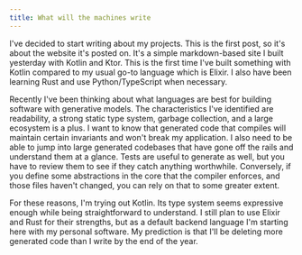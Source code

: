 ```yaml
---
title: What will the machines write
---
```


I've decided to start writing about my projects. This is the first post, so it's about the website it's posted on. It's a simple markdown-based site I built yesterday with Kotlin and Ktor. This is the first time I've built something with Kotlin compared to my usual go-to language which is Elixir. I also have been learning Rust and use Python/TypeScript when necessary.

Recently I've been thinking about what languages are best for building software with generative models. The characteristics I've identified are readability, a strong static type system, garbage collection, and a large ecosystem is a plus. I want to know that generated code that compiles will maintain certain invariants and won't break my application. I also need to be able to jump into large generated codebases that have gone off the rails and understand them at a glance. Tests are useful to generate as well, but you have to review them to see if they catch anything worthwhile. Conversely, if you define some abstractions in the core that the compiler enforces, and those files haven't changed, you can rely on that to some greater extent.

For these reasons, I'm trying out Kotlin. Its type system seems expressive enough while being straightforward to understand. I still plan to use Elixir and Rust for their strengths, but as a default backend language I'm starting here with my personal software. My prediction is that I'll be deleting more generated code than I write by the end of the year.

